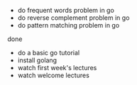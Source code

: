 * do frequent words problem in go
* do reverse complement problem in go
* do pattern matching problem in go

done
* do a basic go tutorial
* install golang
* watch first week's lectures
* watch welcome lectures
